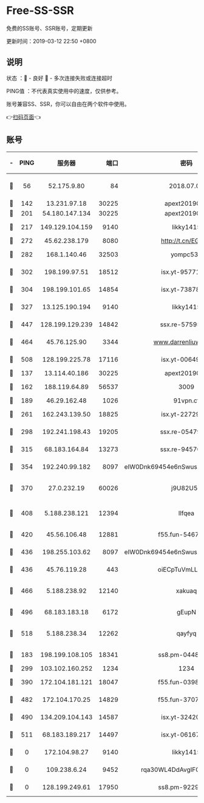 # Free-SS-SSR

免费的SS账号、SSR账号，定期更新

更新时间：2019-03-12 22:50 +0800

## 说明

状态     ：🙂 - 良好 🙁 - 多次连接失败或连接超时

PING值   ：不代表真实使用中的速度，仅供参考。

账号兼容SS、SSR，你可以自由在两个软件中使用。

👉[扫码页面](https://liesauer.github.io/Free-SS-SSR/)👈

## 账号

|-|PING|服务器|端口|密码|加密方式|区域|
|:----:|:----:|:-----:|-----:|:----:|:----:|:----:|
|🙂|56|52.175.9.80|84|2018.07.07|chacha20-ietf-poly1305|HK|
|🙂|142|13.231.97.18|30225|apext2019006|chacha20|JP|
|🙂|201|54.180.147.134|30225|apext2019006|chacha20|KR|
|🙂|217|149.129.104.159|9140|likky1415|aes-256-cfb|HK|
|🙂|272|45.62.238.179|8080|http://t.cn/EGJIyrl|rc4-md5|CA|
|🙂|282|168.1.140.46|32503|yompc535|aes-256-cfb|AU|
|🙂|302|198.199.97.51|18512|isx.yt-95771540|aes-256-cfb|US|
|🙂|304|198.199.101.65|14854|isx.yt-73878638|aes-256-cfb|US|
|🙂|327|13.125.190.194|9140|likky1415|aes-256-cfb|KR|
|🙂|447|128.199.129.239|14842|ssx.re-57595800|aes-256-cfb|SG|
|🙂|464|45.76.125.90|3344|www.darrenliuwei.com|aes-256-cfb|AU|
|🙂|508|128.199.225.78|17116|isx.yt-00649324|aes-256-cfb|SG|
|🙂|137|13.114.40.186|30225|apext2019006|chacha20|JP|
|🙂|162|188.119.64.89|56537|3009|aes-256-cfb|RU|
|🙂|189|46.29.162.48|1026|91vpn.cf|rc4-md5|RU|
|🙂|261|162.243.139.50|18825|isx.yt-22729980|aes-256-cfb|US|
|🙂|298|192.241.198.43|19205|ssx.re-05479677|aes-256-cfb|US|
|🙂|315|68.183.164.84|13273|ssx.re-94570018|aes-256-cfb|US|
|🙂|354|192.240.99.182|8097|eIW0Dnk69454e6nSwuspv9DmS201tQ0D|aes-256-cfb|US|
|🙂|370|27.0.232.19|60026|j9U82U53|xchacha20-ietf-poly1305|HK|
|🙂|408|5.188.238.121|12394|llfqea|chacha20-ietf-poly1305|BR|
|🙂|420|45.56.106.48|12881|f55.fun-54673265|aes-256-cfb|US|
|🙂|436|198.255.103.62|8097|eIW0Dnk69454e6nSwuspv9DmS201tQ0D|aes-256-cfb|US|
|🙂|436|45.76.119.28|443|oiECpTuVmLLxk4Ts|aes-256-cfb|AU|
|🙂|466|5.188.238.92|12140|xakuaq|chacha20-ietf-poly1305|BR|
|🙂|496|68.183.183.18|6172|gEupN|aes-256-cfb|SG|
|🙂|518|5.188.238.34|12262|qayfyq|chacha20-ietf-poly1305|BR|
|🙁|183|198.199.108.105|18341|ss8.pm-04487647|aes-256-cfb|US|
|🙁|299|103.102.160.252|1234|1234|rc4-md5|JP|
|🙁|390|172.104.181.121|18047|f55.fun-03984569|aes-256-cfb|SG|
|🙁|482|172.104.170.25|14829|f55.fun-37079700|aes-256-cfb|SG|
|🙁|490|134.209.104.143|14587|isx.yt-32420603|aes-256-cfb|SG|
|🙁|511|68.183.189.217|14497|isx.yt-06167002|aes-256-cfb|SG|
|🙁|0|172.104.98.27|9140|likky1415|aes-256-cfb|JP|
|🙁|0|109.238.6.24|9452|rqa30WL4DdAvgIFG6Fs3znzTa|aes-256-cfb|FR|
|🙁|0|128.199.249.61|17950|ss8.pm-92296749|aes-256-cfb|SG|
